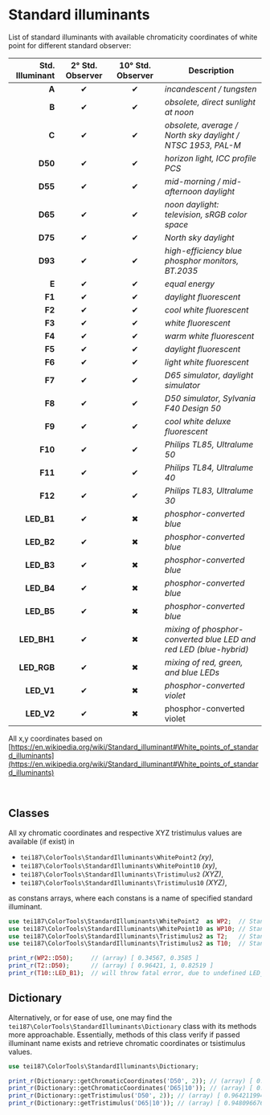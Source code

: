 # **Standard illuminants**

List of standard illuminants with available chromaticity coordinates of white point for different standard observer:

| Std. Illuminant | 2&deg; Std. Observer | 10&deg; Std. Observer | Description |
|---:|:---:|:---:|---|
| **A** | &#x2714; | &#x2714; | *incandescent / tungsten* |
| **B** | &#x2714; | &#x2714; | *obsolete, direct sunlight at noon* |
| **C** | &#x2714; | &#x2714; | *obsolete, average / North sky daylight / NTSC 1953, PAL-M* |
| **D50** | &#x2714; | &#x2714; | *horizon light, ICC profile PCS* |
| **D55** | &#x2714; | &#x2714; | *mid-morning / mid-afternoon daylight* |
| **D65** | &#x2714; | &#x2714; | *noon daylight: television, sRGB color space* |
| **D75** | &#x2714; | &#x2714; | *North sky daylight* |
| **D93** | &#x2714; | &#x2714; | *high-efficiency blue phosphor monitors, BT.2035* |
| **E** | &#x2714; | &#x2714; | *equal energy* |
| **F1** | &#x2714; | &#x2714; | *daylight fluorescent* |
| **F2** | &#x2714; | &#x2714; | *cool white fluorescent* |
| **F3** | &#x2714; | &#x2714; | *white fluorescent* |
| **F4** | &#x2714; | &#x2714; | *warm white fluorescent* |
| **F5** | &#x2714; | &#x2714; | *daylight fluorescent* |
| **F6** | &#x2714; | &#x2714; | *light white fluorescent* |
| **F7** | &#x2714; | &#x2714; | *D65 simulator, daylight simulator* |
| **F8** | &#x2714; | &#x2714; | *D50 simulator, Sylvania F40 Design 50* |
| **F9** | &#x2714; | &#x2714; | *cool white deluxe fluorescent* |
| **F10** | &#x2714; | &#x2714; | *Philips TL85, Ultralume 50* |
| **F11** | &#x2714; | &#x2714; | *Philips TL84, Ultralume 40* |
| **F12** | &#x2714; | &#x2714; | *Philips TL83, Ultralume 30* |
| **LED_B1** | &#x2714; | &#x2716; | *phosphor-converted blue* |
| **LED_B2** | &#x2714; | &#x2716; | *phosphor-converted blue* |
| **LED_B3** | &#x2714; | &#x2716; | *phosphor-converted blue* |
| **LED_B4** | &#x2714; | &#x2716; | *phosphor-converted blue* |
| **LED_B5** | &#x2714; | &#x2716; | *phosphor-converted blue* |
| **LED_BH1** | &#x2714; | &#x2716; | *mixing of phosphor-converted blue LED and red LED (blue-hybrid)* |
| **LED_RGB** | &#x2714; | &#x2716; | *mixing of red, green, and blue LEDs* |
| **LED_V1** | &#x2714; | &#x2716; | *phosphor-converted violet* |
| **LED_V2** | &#x2714; | &#x2716; | phosphor-converted violet |

All x,y coordinates based on [https://en.wikipedia.org/wiki/Standard_illuminant#White_points_of_standard_illuminants](https://en.wikipedia.org/wiki/Standard_illuminant#White_points_of_standard_illuminants)

<br>

## **Classes**

All xy chromatic coordinates and respective XYZ tristimulus values are available (if exist) in
* `tei187\ColorTools\StandardIlluminants\WhitePoint2` *(xy)*,
* `tei187\ColorTools\StandardIlluminants\WhitePoint10` *(xy)*,
* `tei187\ColorTools\StandardIlluminants\Tristimulus2` *(XYZ)*,
* `tei187\ColorTools\StandardIlluminants\Tristimulus10` *(XYZ)*,

as constans arrays, where each constans is a name of specified standard illuminant.

```php
use tei187\ColorTools\StandardIlluminants\WhitePoint2  as WP2;  // Standard illuminant white point, 2 degrees standard observer
use tei187\ColorTools\StandardIlluminants\WhitePoint10 as WP10; // Standard illuminant white point, 10 degrees standard observer
use tei187\ColorTools\StandardIlluminants\Tristimulus2 as T2;   // Standard illuminant tristimulus, 2 degrees standard observer
use tei187\ColorTools\StandardIlluminants\Tristimulus2 as T10;  // Standard illuminant tristimulus, 10 degrees standard observer

print_r(WP2::D50);     // (array) [ 0.34567, 0.3585 ]
print_r(T2::D50);      // (array) [ 0.96421, 1, 0.82519 ]
print_r(T10::LED_B1);  // will throw fatal error, due to undefined LED_B1 tristimulus for 10deg standard observer
```

## **Dictionary**

Alternatively, or for ease of use, one may find the `tei187\ColorTools\StandardIlluminants\Dictionary` class with its methods more approachable. Essentially, methods of this class verify if passed illuminant name exists and retrieve chromatic coordinates or tsistimulus values.

```php
use tei187\ColorTools\StandardIlluminants\Dictionary;

print_r(Dictionary::getChromaticCoordinates('D50', 2)); // (array) [ 0.34567, 0.3585 ]
print_r(Dictionary::getChromaticCoordinates('D65|10')); // (array) [ 0.31382, 0.331  ]
print_r(Dictionary::getTristimulus('D50', 2)); // (array) [ 0.9642119944212,  1, 0.82518828451883 ]
print_r(Dictionary::getTristimulus('D65|10')); // (array) [ 0.94809667673716, 1, 1.0730513595166  ]
```